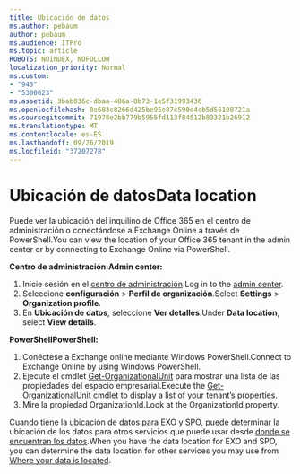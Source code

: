 ```yaml
---
title: Ubicación de datos
ms.author: pebaum
author: pebaum
ms.audience: ITPro
ms.topic: article
ROBOTS: NOINDEX, NOFOLLOW
localization_priority: Normal
ms.custom:
- "945"
- "5300023"
ms.assetid: 3bab036c-dbaa-406a-8b73-1e5f31993436
ms.openlocfilehash: 0e683c8266d425be95e87c590d4cb5d56108721a
ms.sourcegitcommit: 71978e2bb779b5955fd113f84512b83321b26912
ms.translationtype: MT
ms.contentlocale: es-ES
ms.lasthandoff: 09/26/2019
ms.locfileid: "37207278"
---
```

# <a name="data-location"></a><span data-ttu-id="7f8c9-102">Ubicación de datos</span><span class="sxs-lookup"><span data-stu-id="7f8c9-102">Data location</span></span>

<span data-ttu-id="7f8c9-103">Puede ver la ubicación del inquilino de Office 365 en el centro de administración o conectándose a Exchange Online a través de PowerShell.</span><span class="sxs-lookup"><span data-stu-id="7f8c9-103">You can view the location of your Office 365 tenant in the admin center or by connecting to Exchange Online via PowerShell.</span></span>


<span data-ttu-id="7f8c9-104">**Centro de administración:**</span><span class="sxs-lookup"><span data-stu-id="7f8c9-104">**Admin center:**</span></span>
1. <span data-ttu-id="7f8c9-105">Inicie sesión en el [centro de administración](https://admin.microsoft.com/Adminportal/Home).</span><span class="sxs-lookup"><span data-stu-id="7f8c9-105">Log in to the [admin center](https://admin.microsoft.com/Adminportal/Home).</span></span>
2. <span data-ttu-id="7f8c9-106">Seleccione **configuración** > **Perfil de organización**.</span><span class="sxs-lookup"><span data-stu-id="7f8c9-106">Select **Settings** > **Organization profile**.</span></span>
3. <span data-ttu-id="7f8c9-107">En **Ubicación de datos**, seleccione **Ver detalles**.</span><span class="sxs-lookup"><span data-stu-id="7f8c9-107">Under **Data location**, select **View details**.</span></span>


<span data-ttu-id="7f8c9-108">**PowerShell**</span><span class="sxs-lookup"><span data-stu-id="7f8c9-108">**PowerShell:**</span></span>
1. <span data-ttu-id="7f8c9-109">Conéctese a Exchange online mediante Windows PowerShell.</span><span class="sxs-lookup"><span data-stu-id="7f8c9-109">Connect to Exchange Online by using Windows PowerShell.</span></span>
2. <span data-ttu-id="7f8c9-110">Ejecute el cmdlet [Get-OrganizationalUnit](https://docs.microsoft.com/en-us/powershell/module/exchange/active-directory/get-organizationalunit) para mostrar una lista de las propiedades del espacio empresarial.</span><span class="sxs-lookup"><span data-stu-id="7f8c9-110">Execute the [Get-OrganizationalUnit](https://docs.microsoft.com/en-us/powershell/module/exchange/active-directory/get-organizationalunit) cmdlet to display a list of your tenant’s properties.</span></span> 
3. <span data-ttu-id="7f8c9-111">Mire la propiedad OrganizationId.</span><span class="sxs-lookup"><span data-stu-id="7f8c9-111">Look at the OrganizationId property.</span></span>

<span data-ttu-id="7f8c9-112">Cuando tiene la ubicación de datos para EXO y SPO, puede determinar la ubicación de los datos para otros servicios que puede usar desde [donde se encuentran los datos](https://products.office.com/where-is-your-data-located).</span><span class="sxs-lookup"><span data-stu-id="7f8c9-112">When you have the data location for EXO and SPO, you can determine the data location for other services you may use from [Where your data is located](https://products.office.com/where-is-your-data-located).</span></span>